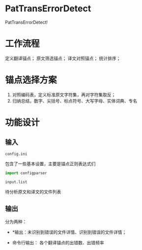 # PatTransErrorDetect
PatTransErrorDetect!

# 工作流程
定义翻译锚点；
原文筛选锚点；
译文对照锚点；
统计排序；

# 锚点选择方案
1. 对照编码表，定义标准原文字符集，再对字符集取反；
2. 归纳总结，数字、尖括号、标点符号、大写字母、实体词典、专名

# 功能设计

## 输入

`config.ini`

包含了一些基本设置，主要是锚点正则表达式们

```python
import configparser
```

`input.list`

待分析原文和译文的文件列表

## 输出

分为两种：

* *输出：未识别到错误的文件详情、识别到错误的文件详情；

* 命令行输出： 各个翻译锚点的出错数、出错频率